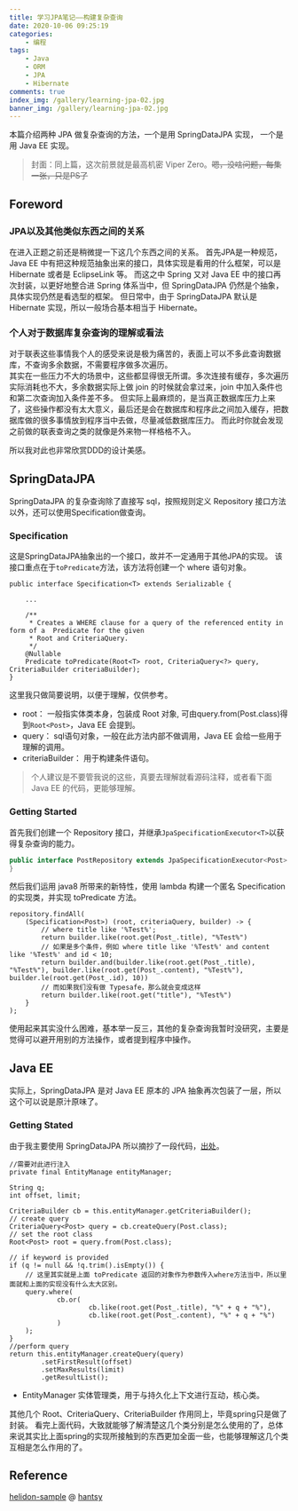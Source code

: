 ```yaml
---
title: 学习JPA笔记——构建复杂查询
date: 2020-10-06 09:25:19
categories: 
    - 编程
tags:
    - Java
    - ORM
    - JPA
    - Hibernate
comments: true
index_img: /gallery/learning-jpa-02.jpg
banner_img: /gallery/learning-jpa-02.jpg
---
```

本篇介绍两种 JPA 做复杂查询的方法，一个是用 SpringDataJPA 实现， 一个是用 Java EE 实现。
<!--more-->
> 封面：同上篇，这次前景就是最高机密 Viper Zero。~~嗯，没啥问题，每集一张，只是PS了~~

## Foreword

### JPA以及其他类似东西之间的关系
在进入正题之前还是稍微提一下这几个东西之间的关系。
首先JPA是一种规范，Java EE 中有把这种规范抽象出来的接口，具体实现是看用的什么框架，可以是 Hibernate 或者是 EclipseLink 等。
而这之中 Spring 又对 Java EE 中的接口再次封装，以更好地整合进 Spring 体系当中，但 SpringDataJPA 仍然是个抽象，具体实现仍然是看选型的框架。
但日常中，由于 SpringDataJPA 默认是 Hibernate 实现，所以一般场合基本相当于 Hibernate。

### 个人对于数据库复杂查询的理解或看法
对于联表这些事情我个人的感受来说是极为痛苦的，表面上可以不多此查询数据库，不查询多余数据，不需要程序做多次遍历。  
其实在一些压力不大的场景中，这些都显得很无所谓。多次连接有缓存，多次遍历实际消耗也不大，多余数据实际上做 join 的时候就会拿过来，join 中加入条件也和第二次查询加入条件差不多。
但实际上最麻烦的，是当真正数据库压力上来了，这些操作都没有太大意义，最后还是会在数据库和程序此之间加入缓存，把数据库做的很多事情放到程序当中去做，尽量减低数据库压力。
而此时你就会发现之前做的联表查询之类的就像是外来物一样格格不入。

所以我对此也非常欣赏DDD的设计美感。

## SpringDataJPA
SpringDataJPA 的复杂查询除了直接写 sql，按照规则定义 Repository 接口方法以外，还可以使用Specification做查询。

### Specification
这是SpringDataJPA抽象出的一个接口，故并不一定通用于其他JPA的实现。
该接口重点在于`toPredicate`方法，该方法将创建一个 where 语句对象。
```
public interface Specification<T> extends Serializable {

    ...

    /**
     * Creates a WHERE clause for a query of the referenced entity in form of a  Predicate for the given
     * Root and CriteriaQuery.
     */
    @Nullable
    Predicate toPredicate(Root<T> root, CriteriaQuery<?> query, CriteriaBuilder criteriaBuilder);
}
```
这里我只做简要说明，以便于理解，仅供参考。
- root：
    一般指实体类本身，包装成 Root 对象, 可由query.from(Post.class)得到`Root<Post>`，Java EE 会提到。
- query：
    sql语句对象，一般在此方法内部不做调用，Java EE 会给一些用于理解的调用。
- criteriaBuilder：
    用于构建条件语句。

> 个人建议是不要管我说的这些，真要去理解就看源码注释，或者看下面 Java EE 的代码，更能够理解。
    
### Getting Started
首先我们创建一个 Repository 接口，并继承`JpaSpecificationExecutor<T>`以获得复杂查询的能力。
```java
public interface PostRepository extends JpaSpecificationExecutor<Post> {
}
```
然后我们运用 java8 所带来的新特性，使用 lambda 构建一个匿名 Specification 的实现类，并实现 toPredicate 方法。
```
repository.findAll(
    (Specification<Post>) (root, criteriaQuery, builder) -> { 
        // where title like '%Test%';
        return builder.like(root.get(Post_.title), "%Test%")
        // 如果是多个条件，例如 where title like '%Test%' and content like '%Test%' and id < 10;
        return builder.and(builder.like(root.get(Post_.title), "%Test%"), builder.like(root.get(Post_.content), "%Test%"), builder.le(root.get(Post_.id), 10))
        // 而如果我们没有做 Typesafe，那么就会变成这样
        return builder.like(root.get("title"), "%Test%")
    }
);
```
使用起来其实没什么困难，基本举一反三，其他的复杂查询我暂时没研究，主要是觉得可以避开用别的方法操作，或者提到程序中操作。

## Java EE
实际上，SpringDataJPA 是对 Java EE 原本的 JPA 抽象再次包装了一层，所以这个可以说是原汁原味了。

### Getting Stated
由于我主要使用 SpringDataJPA 所以摘抄了一段代码，[出处](https://github.com/hantsy/helidon-sample/blob/master/mp-jpa/src/main/java/com/example/PostRepository.java)。
```
//需要对此进行注入
private final EntityManage entityManager;

String q;
int offset, limit;

CriteriaBuilder cb = this.entityManager.getCriteriaBuilder();
// create query
CriteriaQuery<Post> query = cb.createQuery(Post.class);
// set the root class
Root<Post> root = query.from(Post.class);

// if keyword is provided
if (q != null && !q.trim().isEmpty()) {
    // 这里其实就是上面 toPredicate 返回的对象作为参数传入where方法当中，所以里面就和上面的实现没有什么太大区别。
    query.where(
            cb.or(
                    cb.like(root.get(Post_.title), "%" + q + "%"),
                    cb.like(root.get(Post_.content), "%" + q + "%")
            )
    );
}
//perform query
return this.entityManager.createQuery(query)
        .setFirstResult(offset)
        .setMaxResults(limit)
        .getResultList();
```

- EntityManager
    实体管理类，用于与持久化上下文进行互动，核心类。
    
其他几个 Root、CriteriaQuery、CriteriaBuilder 作用同上，毕竟spring只是做了封装。
看完上面代码，大致就能够了解清楚这几个类分别是怎么使用的了，总体来说其实比上面spring的实现所接触到的东西更加全面一些，也能够理解这几个类互相是怎么作用的了。

## Reference
[helidon-sample](https://github.com/hantsy/helidon-sample/blob/master/mp-jpa/src/main/java/com/example/PostRepository.java) @ [hantsy](https://github.com/hantsy)
